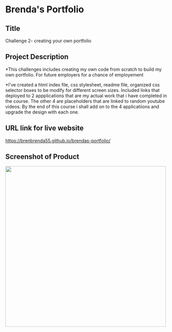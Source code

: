 # Brenda's Portfolio

## Title

Challenge 2- creating your own portfolio

## Project Description

*This challenges includes creating my own code from scratch to build my own portfolio. For future employers for a chance of employement

*I've created a html index file, css stylesheet, readme file, organized css selector boxes to be modify for different screen sizes. Included links that deployed to 2 appplications that are my actual work that i have completed in the course. The other 4 are placeholders that are linked to random youtube videos. By the end of this course i shall add on to the 4 applicatiions and upgrade the design with each one. 

## URL link for live website

https://brenbrenda55.github.io/brendas-portfolio/

## Screenshot of Product


<img src="./assests/images/finished%20product-1.png" width="500" height="auto">